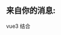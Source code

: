 ## 来自你的消息:
vue3 结合<script setup>语法糖实现浏览器窗口之间通信如何实现?应用场景: 从订单列表页面点击新增/编辑订单, 打开一个新窗口,保存之后刷新订单列表.(不考虑使用vuex)

## 来自AI的消息:
在 Vue 3 中结合 `<script setup>` 语法糖实现浏览器窗口之间的通信，可以利用 `window.postMessage` 和 `window.addEventListener` 来实现。以下是一个简单的示例，展示了如何在新窗口中发送消息并在原窗口中接收消息以刷新订单列表。

### 1. 主窗口（订单列表页面）

在订单列表页面中，你需要监听来自新窗口的消息，并在接收到消息后刷新订单列表。

```vue
<template>
  <div>
    <h1>订单列表</h1>
    <ul>
      <li v-for="order in orders" :key="order.id">{{ order.name }}</li>
    </ul>
    <button @click="openNewWindow">新增/编辑订单</button>
  </div>
</template>

<script setup>
import { ref, onMounted, onBeforeUnmount } from 'vue';

const orders = ref([]);

// 模拟获取订单列表
const fetchOrders = () => {
  orders.value = [
    { id: 1, name: '订单1' },
    { id: 2, name: '订单2' },
  ];
};

// 打开新窗口
const openNewWindow = () => {
  const newWindow = window.open('/new-order', '_blank');
};

// 监听来自新窗口的消息
const handleMessage = (event) => {
  if (event.origin !== window.location.origin) return;
  if (event.data === 'ORDER_UPDATED') {
    fetchOrders(); // 刷新订单列表
  }
};

onMounted(() => {
  fetchOrders();
  window.addEventListener('message', handleMessage);
});

onBeforeUnmount(() => {
  window.removeEventListener('message', handleMessage);
});
</script>
```

### 2. 新窗口（新增/编辑订单页面）

在新窗口中，保存订单后发送消息给主窗口通知其刷新订单列表。

```vue
<template>
  <div>
    <h1>新增/编辑订单</h1>
    <form @submit.prevent="saveOrder">
      <input type="text" v-model="orderName" placeholder="订单名称" />
      <button type="submit">保存</button>
    </form>
  </div>
</template>

<script setup>
import { ref } from 'vue';

const orderName = ref('');

// 保存订单并发送消息
const saveOrder = () => {
  // 模拟保存订单
  console.log('保存订单:', orderName.value);

  // 发送消息给主窗口
  window.opener.postMessage('ORDER_UPDATED', window.location.origin);

  // 关闭当前窗口
  window.close();
};
</script>
```

### 3. 应用场景

1. **打开新窗口**：用户在订单列表页面点击“新增/编辑订单”按钮时，会打开一个新窗口。
2. **保存订单**：在新窗口中，用户填写订单信息并保存。
3. **发送消息**：保存订单后，新窗口通过 `window.opener.postMessage` 发送消息给主窗口，通知其订单已更新。
4. **刷新订单列表**：主窗口接收到消息后，调用 `fetchOrders` 方法刷新订单列表。

### 4. 注意事项

- **安全性**：在实际应用中，建议对 `window.postMessage` 的消息进行更严格的验证，确保消息来源的可靠性。
- **跨域问题**：如果新窗口和主窗口在不同的域，需要确保 `postMessage` 的 `origin` 参数正确设置，并进行跨域安全的处理。

通过这种方式，你可以在不使用 Vuex 的情况下，实现浏览器窗口之间的通信，并在订单保存后刷新订单列表。

